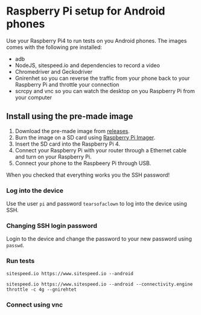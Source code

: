 # Raspberry Pi setup for Android phones

Use your Raspberry Pi4 to run tests on you Android phones. The images comes with the following pre installed:
* adb
* NodeJS, sitespeed.io and dependencies to record a video
* Chromedriver and Geckodriver
* Gnirenhet so you can reverse the traffic from your phone back to your Raspberry Pi and throttle your connection
* scrcpy and vnc so you can watch the desktop on you Raspberry Pi from your computer


## Install using the pre-made image
1. Download the pre-made image from [releases](https://github.com/sitespeedio/raspberrypi/releases).
2. Burn the image on a SD card using [Raspberry Pi Imager](https://www.raspberrypi.com/software/).
3. Insert the SD card into the Raspberry Pi 4.
4. Connect your Raspberry Pi with your router through a Ethernet cable and turn on your Raspberry Pi.
5. Connect your phone to the Raspbeery Pi through USB.

When you checked that everything works you the SSH password!

### Log into the device
Use the user `pi` and password `tearsofaclown` to log into the device using SSH.

### Changing SSH login password
Login to the device and change the password to your new password using `passwd`.

### Run tests

```sitespeed.io https://www.sitespeed.io --android```

```sitespeed.io https://www.sitespeed.io --android --connectivity.engine throttle -c 4g --gnirehtet```

### Connect using vnc

